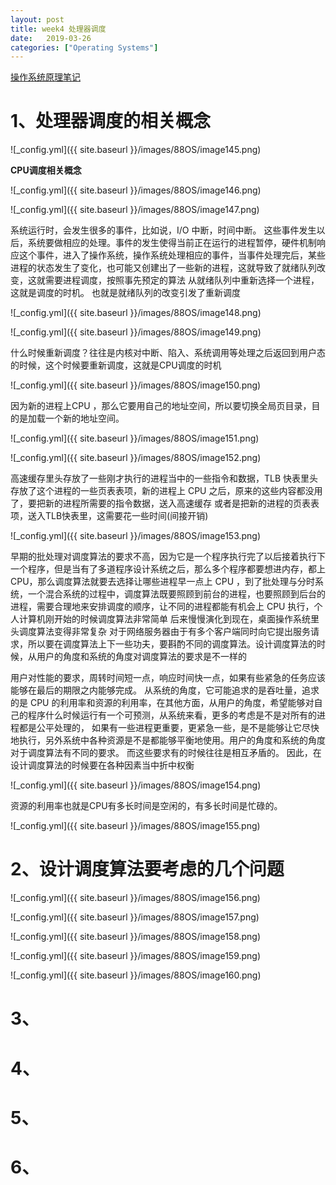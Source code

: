 ```yaml
---
layout: post
title: week4 处理器调度
date:   2019-03-26
categories: ["Operating Systems"]  
---   
```


[操作系统原理笔记](https://www.coursera.org/learn/os-pku/home/week/1)  

# 1、处理器调度的相关概念   

![_config.yml]({{ site.baseurl }}/images/88OS/image145.png)  

**CPU调度相关概念**  

![_config.yml]({{ site.baseurl }}/images/88OS/image146.png)  

![_config.yml]({{ site.baseurl }}/images/88OS/image147.png)  

系统运行时，会发生很多的事件，比如说，I/O 中断，时间中断。 这些事件发生以后，系统要做相应的处理。事件的发生使得当前正在运行的进程暂停，硬件机制响应这个事件，进入了操作系统，操作系统处理相应的事件，当事件处理完后，某些进程的状态发生了变化，也可能又创建出了一些新的进程，这就导致了就绪队列改变，这就需要进程调度，按照事先预定的算法 从就绪队列中重新选择一个进程，这就是调度的时机。 也就是就绪队列的改变引发了重新调度   

![_config.yml]({{ site.baseurl }}/images/88OS/image148.png)   

![_config.yml]({{ site.baseurl }}/images/88OS/image149.png)  

什么时候重新调度？往往是内核对中断、陷入、系统调用等处理之后返回到用户态的时候，这个时候要重新调度，这就是CPU调度的时机   

![_config.yml]({{ site.baseurl }}/images/88OS/image150.png)  

因为新的进程上CPU ，那么它要用自己的地址空间，所以要切换全局页目录，目的是加载一个新的地址空间。

![_config.yml]({{ site.baseurl }}/images/88OS/image151.png) 

![_config.yml]({{ site.baseurl }}/images/88OS/image152.png)  

高速缓存里头存放了一些刚才执行的进程当中的一些指令和数据，TLB 快表里头存放了这个进程的一些页表表项，新的进程上 CPU 之后，原来的这些内容都没用了，要把新的进程所需要的指令数据，送入高速缓存 或者是把新的进程的页表表项，送入TLB快表里，这需要花一些时间(间接开销)   

![_config.yml]({{ site.baseurl }}/images/88OS/image153.png)  

早期的批处理对调度算法的要求不高，因为它是一个程序执行完了以后接着执行下一个程序，但是当有了多道程序设计系统之后，那么多个程序都要想进内存，都上 CPU，那么调度算法就要去选择让哪些进程早一点上 CPU ，到了批处理与分时系统，一个混合系统的过程中，调度算法既要照顾到前台的进程，也要照顾到后台的进程，需要合理地来安排调度的顺序，让不同的进程都能有机会上 CPU 执行，个人计算机刚开始的时候调度算法非常简单 后来慢慢演化到现在，桌面操作系统里头调度算法变得非常复杂 对于网络服务器由于有多个客户端同时向它提出服务请求，所以要在调度算法上下一些功夫，要斟酌不同的调度算法。设计调度算法的时候，从用户的角度和系统的角度对调度算法的要求是不一样的

用户对性能的要求，周转时间短一点，响应时间快一点，如果有些紧急的任务应该能够在最后的期限之内能够完成。 从系统的角度，它可能追求的是吞吐量，追求的是 CPU 的利用率和资源的利用率，在其他方面，从用户的角度，希望能够对自己的程序什么时候运行有一个可预测，从系统来看，更多的考虑是不是对所有的进程都是公平处理的， 如果有一些进程更重要，更紧急一些，是不是能够让它尽快地执行，另外系统中各种资源是不是都能够平衡地使用。用户的角度和系统的角度对于调度算法有不同的要求。 而这些要求有的时候往往是相互矛盾的。 因此，在设计调度算法的时候要在各种因素当中折中权衡   

![_config.yml]({{ site.baseurl }}/images/88OS/image154.png)  

资源的利用率也就是CPU有多长时间是空闲的，有多长时间是忙碌的。  

![_config.yml]({{ site.baseurl }}/images/88OS/image155.png)  

# 2、设计调度算法要考虑的几个问题  

![_config.yml]({{ site.baseurl }}/images/88OS/image156.png)  

![_config.yml]({{ site.baseurl }}/images/88OS/image157.png)  

![_config.yml]({{ site.baseurl }}/images/88OS/image158.png)  

![_config.yml]({{ site.baseurl }}/images/88OS/image159.png)  

![_config.yml]({{ site.baseurl }}/images/88OS/image160.png)  

# 3、 

# 4、 

# 5、 

# 6、 

  